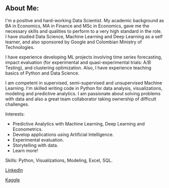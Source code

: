 ## About Me:

I'm a positive and hard-working Data Scientist. My academic background as BA in Economics, MA in Finance and MSc in Economics, gave me the necessary skills and qualities to perform to a very high standard in the role. I have studied Data Science, Machine Learning and Deep Learning as a self learner, and also sponsored by Google and Colombian Ministry of Technologies. 

I have experience developing ML projects involving time series forecasting, impact evaluation (for experimental and quasi-experimental trials: A/B Testing), and clustering optimization. Also, I have experience teaching basics of Python and Data Science. 

I am competent in supervised, semi-supervised and unsupervised Machine Learning. I'm skilled writing code in Python for data analysis, visualizations, modeling and predictive analytics. I am passionate about solving problems with data and also a great team collaborator taking ownership of difficult challenges.

Interests: 
 - Predictive Analytics with Machine Learning, Deep Learning and Econometrics. 
 - Develop applications using Artificial Intelligence.
 - Experimental evaluation.
 - Storytelling with data.
 - Learn more!

Skills: Python, Visualizations, Modeling, Excel, SQL.

[LinkedIn](https://www.linkedin.com/in/david-enrique-zambrano-a753a764/)

[Kaggle](https://www.kaggle.com/davidzambrano87)

